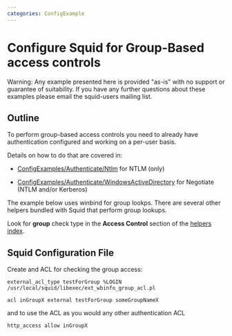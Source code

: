 ```yaml
---
categories: ConfigExample
---
```

# Configure Squid for Group-Based access controls

Warning: Any example presented here is provided "as-is" with no support
or guarantee of suitability. If you have any further questions about
these examples please email the squid-users mailing list.

## Outline

To perform group-based access controls you need to already have
authentication configured and working on a per-user basis.

Details on how to do that are covered in:

  - [ConfigExamples/Authenticate/Ntlm](/ConfigExamples/Authenticate/Ntlm)
    for NTLM (only)

  - [ConfigExamples/Authenticate/WindowsActiveDirectory](/ConfigExamples/Authenticate/WindowsActiveDirectory)
    for Negotiate (NTLM and/or Kerberos)

The example below uses winbind for group lookps. There are several other
helpers bundled with Squid that perform group lookups.

Look for **group** check type in the **Access Control** section of the
[helpers index](http://www.squid-cache.org/Doc/man/).

## Squid Configuration File

Create and ACL for checking the group access:

    external_acl_type testForGroup %LOGIN /usr/local/squid/libexec/ext_wbinfo_group_acl.pl
    
    acl inGroupX external testForGroup someGroupNameX

and to use the ACL as you would any other authentication ACL

    http_access allow inGroupX
